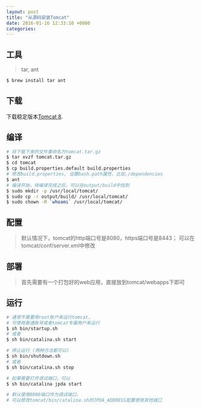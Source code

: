 ```yaml
---
layout: post
title: "从源码安装Tomcat"
date: 2016-01-16 12:33:10 +0800
categories: 
---
```


## 工具
> tar, ant

```bash
$ brew install tar ant
```

## 下载
  下载稳定版本[Tomcat 8][1].

## 编译
``` bash
# 将下载下来的文件重命名为tomcat.tar.gz
$ tar xvzf tomcat.tar.gz
$ cd tomcat
$ cp build.properties.default build.properties
# 修改build.properties, 设置bash.path属性，比如./dependencies
$ ant
# 编译开始，待编译完成之后，可以在output/build中找到
$ sudo mkdir -p /usr/local/tomcat/
$ sudo cp -r output/build/ /usr/local/tomcat/
$ sudo chown -R `whoami` /usr/local/tomcat/
```

## 配置
> 默认情况下，tomcat的http端口号是8080，https端口号是8443；
> 可以在tomcat/conf/server.xml中修改

## 部署
> 首先需要有一个打包好的web应用，直接放到tomcat/webapps下即可

## 运行
``` bash
# 通常不需要用root账户来运行tomcat，
# 可使用普通账号或者tomcat专属用户来运行
$ sh bin/startup.sh
# 或者
$ sh bin/catalina.sh start

# 停止运行 (两种方法都可以)
$ sh bin/shutdown.sh
# 或者
$ sh bin/catalina.sh stop

# 如果需要打开调试端口，可以
$ sh bin/catalina jpda start

# 默认使用8000端口作为调试端口，
# 可以修改tomcat/bin/catalina.sh的JPDA_ADDRESS配置使用其他端口
```

[1]: http://apache.opencas.org/tomcat/tomcat-8/v8.0.30/src/apache-tomcat-8.0.30-src.tar.gz


